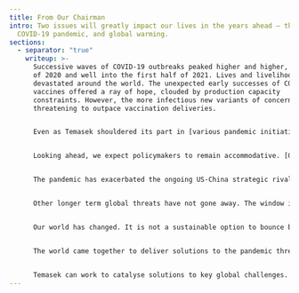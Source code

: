 ```yaml
---
title: From Our Chairman
intro: Two issues will greatly impact our lives in the years ahead — the
  COVID-19 pandemic, and global warming.
sections:
  - separator: "true"
    writeup: >-
      Successive waves of COVID-19 outbreaks peaked higher and higher, for most
      of 2020 and well into the first half of 2021. Lives and livelihoods were
      devastated around the world. The unexpected early successes of COVID-19
      vaccines offered a ray of hope, clouded by production capacity
      constraints. However, the more infectious new variants of concern are now
      threatening to outpace vaccination deliveries.


      Even as Temasek shouldered its part in [various pandemic initiatives](http://localhost/steward/rising-above-covid-19.html), we kept a full agenda as an [investor, institution and steward](https://www.temasek.com.sg/en/who-we-are/our-charter).


      Looking ahead, we expect policymakers to remain accommodative. [Global growth may touch 6% in 2021 after the -3.3% decline in 2020](https://www.imf.org/en/Publications/WEO/Issues/2021/03/23/world-economic-outlook-april-2021).


      The pandemic has exacerbated the ongoing US-China strategic rivalry. This geopolitical uncertainty will be a drag on the investment climate and economic confidence.


      Other longer term global threats have not gone away. The window is closing rapidly on the carbon abatement front. We are [nearing the tipping point](http://localhost/pathways-to-sustainability/towards-a-sustainable-future.html) for melting glaciers.


      Our world has changed. It is not a sustainable option to bounce back to “business as usual”. We must all pull together, and bounce *forward* into a new norm for better lives and more sustainable livelihoods.


      The world came together to deliver solutions to the pandemic threat, however untidy the politics and fractious the nationalistic urges. We can and must do the same to [reduce carbon emissions](http://localhost/pathways-to-sustainability/measuring-and-tracking-portfolio-emissions.html), and improve food, water, energy and waste management.


      Temasek can work to catalyse solutions to key global challenges. We will deploy *[financial capital](http://localhost/overview/our-financials-and-portfolio.html)* to stimulate innovation and growth; develop *[human capital](http://localhost/overview/onetemasek-our-people.html)* to uplift capabilities and enhance potential; enable *[natural capital](http://localhost/overview/towards-a-net-zero-world.html)* to foster sustainable solutions for the climate and a better living environment; and crowd in *[social capital](http://localhost/overview/uplifting-lives-and-communities.html)* to transform lives for a more inclusive and resilient world.
---
```

